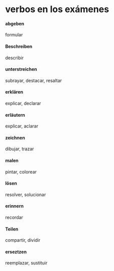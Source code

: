 # verbos en los exámenes

#### abgeben
formular

#### Beschreiben
describir

#### unterstreichen
subrayar, destacar, resaltar

#### erklären
explicar, declarar

#### erläutern
explicar, aclarar

#### zeichnen
dibujar, trazar

#### malen
pintar, colorear

#### lösen
resolver, solucionar

#### erinnern
recordar

#### Teilen
compartir, dividir

#### erseztzen
reemplazar, sustituir




